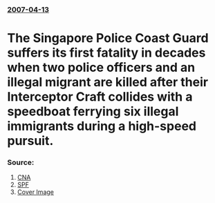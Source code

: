### [2007-04-13](/news/2007/04/13/index.md)

#  The Singapore Police Coast Guard suffers its first fatality in decades when two police officers and an illegal migrant are killed after their Interceptor Craft collides with a speedboat ferrying six illegal immigrants during a high-speed pursuit. 




### Source:

1. [CNA](http://www.channelnewsasia.com/stories/singaporelocalnews/view/270334/1/.html)
2. [SPF](http://www.spf.gov.sg/mic/2007/070414_podied.htm)
2. [Cover Image](http://www.police.gov.sg/~/media/spf/images/logo/spf_fb.jpg)
